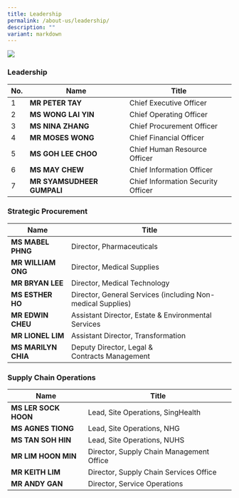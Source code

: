 ```yaml
---
title: Leadership
permalink: /about-us/leadership/
description: ""
variant: markdown
---
```

![](/images/About%20Us/2025_feb_01_alps_c_suites_lineup_numbered.png)

### Leadership

|No.| Name | Title |
| -------- | -------- | -------- |
| 1 | **MR PETER TAY** | Chief Executive Officer |
| 2 | **MS WONG LAI YIN** | Chief Operating Officer |
| 3 | **MS NINA ZHANG** | Chief Procurement Officer |
| 4 | **MR MOSES WONG** | Chief Financial Officer |
| 5 | **MS GOH LEE CHOO** | Chief Human Resource Officer |
| 6 | **MS MAY CHEW** | Chief Information Officer |
| 7 | **MR SYAMSUDHEER GUMPALI** | Chief Information Security Officer |

### Strategic Procurement

| Name | Title |
| -------- | -------- |
| **MS MABEL PHNG** | Director, Pharmaceuticals |
| **MR WILLIAM ONG** | Director, Medical Supplies |
| **MR BRYAN LEE** | Director, Medical Technology |
| **MS ESTHER HO** | Director, General Services (including Non-medical Supplies) |
| **MR EDWIN CHEU** | Assistant Director, Estate & Environmental Services |
| **MR LIONEL LIM** | Assistant Director, Transformation |
| **MS MARILYN CHIA** | Deputy Director, Legal & Contracts Management |

### Supply Chain Operations

| Name | Title |
| -------- | -------- |
| **MS LER SOCK HOON** | Lead, Site Operations, SingHealth |
| **MS AGNES TIONG** | Lead, Site Operations, NHG |
| **MS TAN SOH HIN** | Lead, Site Operations, NUHS |
| **MR LIM HOON MIN** | Director, Supply Chain Management Office |
| **MR KEITH LIM** | Director, Supply Chain Services Office |
| **MR ANDY GAN** | Director, Service Operations|